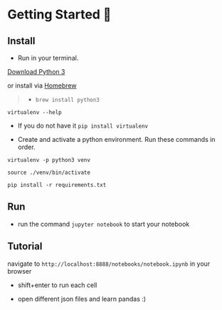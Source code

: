 
# Getting Started 🐼

## Install

* Run in your terminal.

[Download Python 3](https://www.python.org/downloads/mac-osx/)

or install via [Homebrew](https://brew.sh/)
> - `brew install python3`

`virtualenv --help` 

* If you do not have it `pip install virtualenv`

* Create and activate a python environment. Run these commands in order.

`virtualenv -p python3 venv`

`source ./venv/bin/activate`

`pip install -r requirements.txt`

## Run 

* run the command `jupyter notebook` to start your notebook

## Tutorial

navigate to `http://localhost:8888/notebooks/notebook.ipynb` in your browser

* shift+enter to run each cell

* open different json files and learn pandas :)



